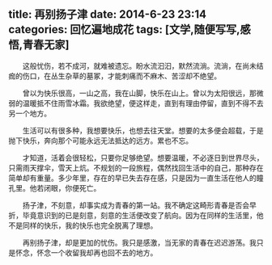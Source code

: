 title: 再别扬子津
date: 2014-6-23 23:14
categories: 回忆遍地成花
tags: [文学,随便写写,感悟,青春无家]
---
　　这般忧伤，若不成河，就难被遗忘。盼水流汩汩，默然流淌。流淌，在尚未结痂的伤口，在丛生杂草的墓冢，才能刺痛而不麻木、苦涩却不绝望。

　　曾以为快乐很高，一山之高，我在山脚，快乐在山上。曾以为太阳很远，那微弱的温暖抵不住雨雪冰霜。我欲绝望，便这样走，直到有理由停留，直到不得不去另一个地方。

　　生活可以有很多种，我想要快乐，也想去往天堂。想要的太多便会超载，于是抛下快乐，奔向那个可能永远无法抵达的远方。累也不忘。

　　才知道，活着会很轻松，只要你足够绝望。想要温暖，不必逐日到世界尽头，只需雨天撑伞，雪天上炕。不规划的一段旅程，偶然找回生活中的自己，那种存在简单却有重量。多少年里，存在的早已失去存在感，只是因为一直生活在他人的瞳孔里。他若闭眼，你便死亡。

　　扬子津，不刻意，却事实成为青春的第一站。我不确定这畸形青春是否会早折，毕竟意识到的已是刻意，刻意的生活便改变了航向。因为在同样的生活里，他不是同样的快乐，我的快乐也完全脱离了理想。

　　再别扬子津，却是更加的忧伤。我只是感激，当无家的青春在迟迟游荡。我只是怀念，怀念一个收留我却再也回不去的地方。